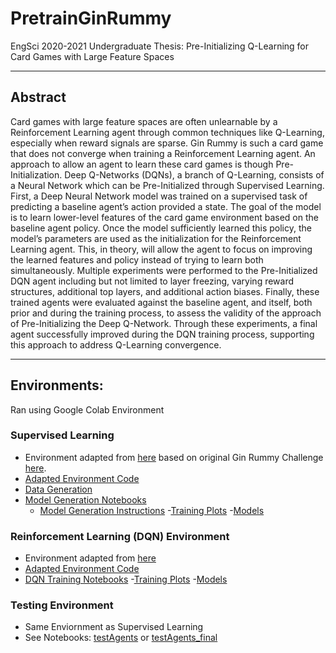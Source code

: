 # PretrainGinRummy
EngSci 2020-2021 Undergraduate Thesis: Pre-Initializing Q-Learning for Card Games with Large Feature Spaces

---
## Abstract
Card games with large feature spaces are often unlearnable by a Reinforcement Learning agent through common techniques like Q-Learning, especially when reward signals are sparse. Gin Rummy is such a card game that does not converge when training a Reinforcement Learning agent. An approach to allow an agent to learn these card games is though Pre-Initialization. Deep Q-Networks (DQNs), a branch of Q-Learning, consists of a Neural Network which can be Pre-Initialized through Supervised Learning. First, a Deep Neural Network model was trained on a supervised task of predicting a baseline agent’s action provided a state. The goal of the model is to learn lower-level features of the card game environment based on the baseline agent policy. Once the model sufficiently learned this policy, the model’s parameters are used as the initialization for the Reinforcement Learning agent. This, in theory, will allow the agent to focus on improving the learned features and policy instead of trying to learn both simultaneously. Multiple experiments were performed to the Pre-Initialized DQN agent including but not limited to layer freezing, varying reward structures, additional top layers, and additional action biases. Finally, these trained agents were evaluated against the baseline agent, and itself, both prior and during the training process, to assess the validity of the approach of Pre-Initializing the Deep Q-Network. Through these experiments, a final agent successfully improved during the DQN training process, supporting this approach to address Q-Learning convergence.

---
## Environments:
Ran using Google Colab Environment

### Supervised Learning
- Environment adapted from [here](https://github.com/AnthonyHein/GinRummyEAAI-Python) based on original Gin Rummy Challenge [here](https://github.com/tneller/gin-rummy-eaai).
- [Adapted Environment Code](https://github.com/tancalv2/PretrainGinRummy/tree/main/GinRummy)
- [Data Generation](https://github.com/tancalv2/PretrainGinRummy/blob/main/GenerateData.ipynb)
- [Model Generation Notebooks](https://github.com/tancalv2/PretrainGinRummy/tree/main/train)
    - [Model Generation Instructions](https://github.com/tancalv2/PretrainGinRummy/blob/main/GenerateModel.ipynb)
    -[Training Plots](https://github.com/tancalv2/PretrainGinRummy/tree/main/plots)
    -[Models](https://github.com/tancalv2/PretrainGinRummy/tree/main/models)

### Reinforcement Learning (DQN) Environment
- Environment adapted from [here](https://github.com/datamllab/rlcard)
- [Adapted Environment Code](https://github.com/tancalv2/PretrainGinRummy/tree/main/dqn)
- [DQN Training Notebooks](https://github.com/tancalv2/PretrainGinRummy/tree/main/train_dqn)
    -[Training Plots](https://github.com/tancalv2/PretrainGinRummy/tree/main/plots/dqn)
    -[Models](https://github.com/tancalv2/PretrainGinRummy/tree/main/models/dqn)

### Testing Environment
- Same Enviornment as Supervised Learning
- See Notebooks: [testAgents](https://github.com/tancalv2/PretrainGinRummy/blob/main/testAgents.ipynb) or [testAgents_final](https://github.com/tancalv2/PretrainGinRummy/blob/main/testAgents_final.ipynb)
